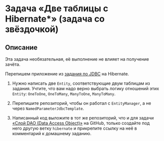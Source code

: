 # Задача «Две таблицы с Hibernate*» (задача со звёздочкой)

## Описание

Эта задача необязательная, её выполнение не влияет на получение зачёта.

Перепишем приложение из [задания по JDBC](../../jdbc/task1/README.md) на Hibernate.

1. Нужно написать две `Entity`, соответствующие двум таблицам из задания. Учтите, что вам надо верно выбрать логику отношений этих `Entity`: `OneToOne`, `OneToMany`, `ManyToOne`, `ManyToMany`.

2. Перепишите репозиторий, чтобы он работал с `EntityManager`, а не через `NamedParameterJdbcTemplate`.

3. Написанный код выложите в тот же репозиторий, что и для задачи [«Слой DAO (Data Access Object)»](../../jdbc/task1/README.md) на GitHub, только создайте под него другую ветку `hibernate` и прикрепите ссылку на неё в комментарий к домашнему заданию.
